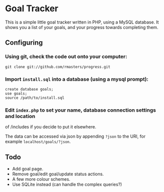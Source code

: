 # Goal Tracker

This is a simple little goal tracker written in PHP, using a MySQL database. It
shows you a list of your goals, and your progress towards completing them.

## Configuring

### Using git, check the code out onto your computer:

    git clone git://github.com/rmasters/progress.git
    
### Import `install.sql` into a database (using a mysql prompt):

    create database goals;
    use goals;
    source /path/to/install.sql
    
### Edit `index.php` to set your name, database connection settings and location
   of /includes if you decide to put it elsewhere.

The data can be accessed via json by appending `?json` to the URI, for example
`localhost/goals/?json`.

Todo
----
* Add goal page.
* Remove goal/edit goal/update status actions.
* A few more colour schemes.
* Use SQLite instead (can handle the complex queries?)
